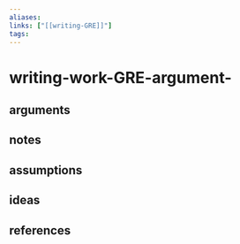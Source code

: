 ```yaml
---
aliases: 
links: ["[[writing-GRE]]"]
tags: 
---
```

# writing-work-GRE-argument-

## arguments

## notes

## assumptions

## ideas

## references
